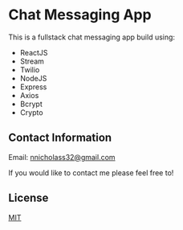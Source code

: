 # Chat Messaging App

This is a fullstack chat messaging app build using: 
- ReactJS
- Stream
- Twilio
- NodeJS
- Express
- Axios
- Bcrypt
- Crypto

## Contact Information 
Email: nnicholass32@gmail.com

If you would like to contact me please feel free to!


## License
[MIT](https://choosealicense.com/licenses/mit/)
